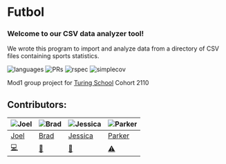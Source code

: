 # Futbol  
### Welcome to our CSV data analyzer tool!  
We wrote this program to import and analyze data from a directory of CSV files containing sports statistics.  

![languages](https://img.shields.io/github/languages/top/joeldenverdev/futbol?color=red)
![PRs](https://img.shields.io/github/issues-pr-closed/joeldenverdev/futbol)
![rspec](https://img.shields.io/gem/v/rspec?color=blue&label=rspec)
![simplecov](https://img.shields.io/gem/v/simplecov?color=blue&label=simplecov)  

Mod1 group project for [Turing School](https://turing.io/) Cohort 2110
## Contributors:  
| ![Joel](https://avatars.githubusercontent.com/u/69736499?s=64&v=4) | ![Brad](https://avatars.githubusercontent.com/u/88853324?s=48&v=4) | ![Jessica](https://avatars.githubusercontent.com/u/86636152?s=48&v=4) | ![Parker](https://avatars.githubusercontent.com/u/88950699?s=48&v=4) |
|------ | ------- | ------ | -------- |  
| [Joel](https://github.com/joeldenverdev)| [Brad](https://github.com/jbreit88)| [Jessica](https://github.com/jgrazulis)|[Parker](https://github.com/ParkerLockhart)|  
| [💻](https://github.com/joeldenverdev/futbol/commits?author=joeldenverdev)  | [🤔](https://github.com/joeldenverdev/futbol/commits?author=jbreit88)| [👀](https://github.com/joeldenverdev/futbol/commits?author=jgrazulis) | [⚠️](https://github.com/joeldenverdev/futbol/commits?author=ParkerLockhart) |
